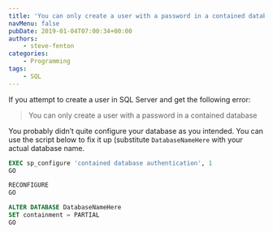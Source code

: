 ```yaml
---
title: 'You can only create a user with a password in a contained database'
navMenu: false
pubDate: 2019-01-04T07:00:34+00:00
authors:
    - steve-fenton
categories:
    - Programming
tags:
    - SQL
---
```


If you attempt to create a user in SQL Server and get the following error:

> You can only create a user with a password in a contained database

You probably didn’t quite configure your database as you intended. You can use the script below to fix it up (substitute `DatabaseNameHere` with your actual database name.

```sql
EXEC sp_configure 'contained database authentication', 1
GO

RECONFIGURE
GO

ALTER DATABASE DatabaseNameHere
SET containment = PARTIAL
GO
```